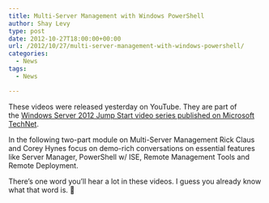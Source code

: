 ```yaml
---
title: Multi-Server Management with Windows PowerShell
author: Shay Levy
type: post
date: 2012-10-27T18:00:00+00:00
url: /2012/10/27/multi-server-management-with-windows-powershell/
categories:
  - News
tags:
  - News

---
```

These videos were released yesterday on YouTube. They are part of the [Windows Server 2012 Jump Start video series published on Microsoft TechNet][1].

In the following two-part module on Multi-Server Management Rick Claus and Corey Hynes focus on demo-rich conversations on essential features like Server Manager, PowerShell w/ ISE, Remote Management Tools and Remote Deployment.

There&#8217;s one word you&#8217;ll hear a lot in these videos. I guess you already know what that word is. 🙂

[1]: http://technet.microsoft.com/en-us/video/windows-server-2012-jump-start-01-core-hyper-v.aspx